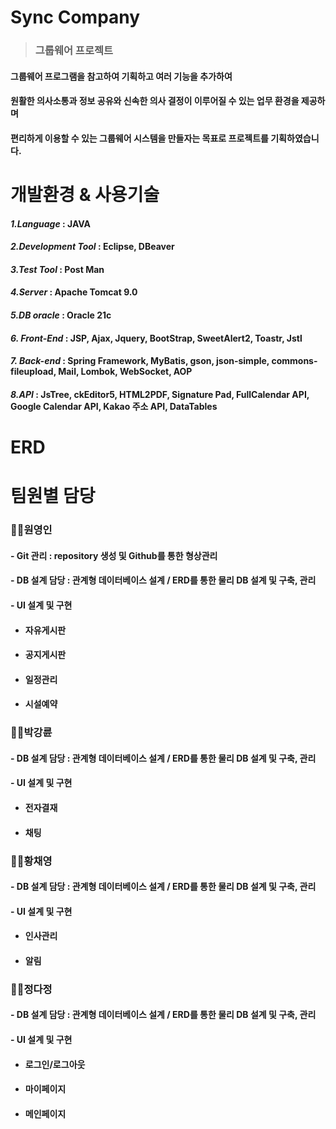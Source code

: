 # Sync Company
> ### 그룹웨어 프로젝트
 #### 그룹웨어 프로그램을 참고하여 기획하고 여러 기능을 추가하여
 #### 원활한 의사소통과 정보 공유와 신속한 의사 결정이 이루어질 수 있는 업무 환경을 제공하며
 
#### 편리하게 이용할 수 있는 그룹웨어 시스템을 만들자는 목표로 프로젝트를 기획하였습니다.



# 개발환경 & 사용기술

#### *1.Language* : JAVA

#### *2.Development Tool* : Eclipse, DBeaver

#### *3.Test Tool* : Post Man

#### *4.Server* : Apache Tomcat 9.0

#### *5.DB oracle* : Oracle 21c

#### *6. Front-End* : JSP, Ajax, Jquery, BootStrap, SweetAlert2, Toastr, Jstl

#### *7. Back-end* : Spring Framework, MyBatis, gson, json-simple, commons-fileupload, Mail, Lombok, WebSocket, AOP

#### *8.API* : JsTree, ckEditor5, HTML2PDF, Signature Pad, FullCalendar API, Google Calendar API, Kakao 주소 API, DataTables

# ERD

# 팀원별 담당
### 🧑‍💻원영인

#### - Git 관리 : repository 생성 및 Github를 통한 형상관리

#### - DB 설계 담당 : 관계형 데이터베이스 설계 / ERD를 통한 물리 DB 설계 및 구축, 관리

#### - UI 설계 및 구현

+ #### 자유게시판

+ #### 공지게시판

+ #### 일정관리

+ #### 시설예약
### 🧑‍💻박강륜

#### - DB 설계 담당 : 관계형 데이터베이스 설계 / ERD를 통한 물리 DB 설계 및 구축, 관리

#### - UI 설계 및 구현

+ #### 전자결재

+ #### 채팅
### 👩‍💻황채영

#### - DB 설계 담당 : 관계형 데이터베이스 설계 / ERD를 통한 물리 DB 설계 및 구축, 관리

#### - UI 설계 및 구현

+ #### 인사관리

+ #### 알림
### 👩‍💻정다정

#### - DB 설계 담당 : 관계형 데이터베이스 설계 / ERD를 통한 물리 DB 설계 및 구축, 관리

#### - UI 설계 및 구현

+ #### 로그인/로그아웃

+ #### 마이페이지

+ #### 메인페이지



  

